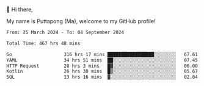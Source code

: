 👋 Hi there,

My name is Puttapong (Ma), welcome to my GitHub profile!

<!--START_SECTION:waka-->

```txt
From: 25 March 2024 - To: 04 September 2024

Total Time: 467 hrs 48 mins

Go                   316 hrs 17 mins █████████████████░░░░░░░░   67.61 %
YAML                 34 hrs 51 mins  ██░░░░░░░░░░░░░░░░░░░░░░░   07.45 %
HTTP Request         28 hrs 3 mins   █▓░░░░░░░░░░░░░░░░░░░░░░░   06.00 %
Kotlin               26 hrs 30 mins  █▒░░░░░░░░░░░░░░░░░░░░░░░   05.67 %
SQL                  13 hrs 16 mins  ▓░░░░░░░░░░░░░░░░░░░░░░░░   02.84 %
```

<!--END_SECTION:waka-->

